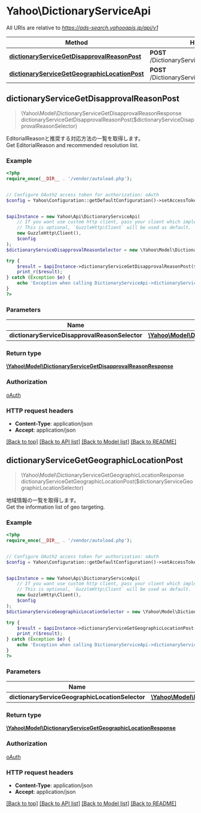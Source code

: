 # Yahoo\DictionaryServiceApi

All URIs are relative to *https://ads-search.yahooapis.jp/api/v1*

Method | HTTP request | Description
------------- | ------------- | -------------
[**dictionaryServiceGetDisapprovalReasonPost**](DictionaryServiceApi.md#dictionaryServiceGetDisapprovalReasonPost) | **POST** /DictionaryService/getDisapprovalReason | 
[**dictionaryServiceGetGeographicLocationPost**](DictionaryServiceApi.md#dictionaryServiceGetGeographicLocationPost) | **POST** /DictionaryService/getGeographicLocation | 



## dictionaryServiceGetDisapprovalReasonPost

> \Yahoo\Model\DictionaryServiceGetDisapprovalReasonResponse dictionaryServiceGetDisapprovalReasonPost($dictionaryServiceDisapprovalReasonSelector)



<div lang=\"ja\">EditorialReasonと推奨する対応方法の一覧を取得します。</div> <div lang=\"en\">Get EditorialReason and recommended resolution list.</div>

### Example

```php
<?php
require_once(__DIR__ . '/vendor/autoload.php');


// Configure OAuth2 access token for authorization: oAuth
$config = Yahoo\Configuration::getDefaultConfiguration()->setAccessToken('YOUR_ACCESS_TOKEN');


$apiInstance = new Yahoo\Api\DictionaryServiceApi(
    // If you want use custom http client, pass your client which implements `GuzzleHttp\ClientInterface`.
    // This is optional, `GuzzleHttp\Client` will be used as default.
    new GuzzleHttp\Client(),
    $config
);
$dictionaryServiceDisapprovalReasonSelector = new \Yahoo\Model\DictionaryServiceDisapprovalReasonSelector(); // \Yahoo\Model\DictionaryServiceDisapprovalReasonSelector | 

try {
    $result = $apiInstance->dictionaryServiceGetDisapprovalReasonPost($dictionaryServiceDisapprovalReasonSelector);
    print_r($result);
} catch (Exception $e) {
    echo 'Exception when calling DictionaryServiceApi->dictionaryServiceGetDisapprovalReasonPost: ', $e->getMessage(), PHP_EOL;
}
?>
```

### Parameters


Name | Type | Description  | Notes
------------- | ------------- | ------------- | -------------
 **dictionaryServiceDisapprovalReasonSelector** | [**\Yahoo\Model\DictionaryServiceDisapprovalReasonSelector**](../Model/DictionaryServiceDisapprovalReasonSelector.md)|  | [optional]

### Return type

[**\Yahoo\Model\DictionaryServiceGetDisapprovalReasonResponse**](../Model/DictionaryServiceGetDisapprovalReasonResponse.md)

### Authorization

[oAuth](../../README.md#oAuth)

### HTTP request headers

- **Content-Type**: application/json
- **Accept**: application/json

[[Back to top]](#) [[Back to API list]](../../README.md#documentation-for-api-endpoints)
[[Back to Model list]](../../README.md#documentation-for-models)
[[Back to README]](../../README.md)


## dictionaryServiceGetGeographicLocationPost

> \Yahoo\Model\DictionaryServiceGetGeographicLocationResponse dictionaryServiceGetGeographicLocationPost($dictionaryServiceGeographicLocationSelector)



<div lang=\"ja\">地域情報の一覧を取得します。</div><div lang=\"en\">Get the information list of geo targeting.</div>

### Example

```php
<?php
require_once(__DIR__ . '/vendor/autoload.php');


// Configure OAuth2 access token for authorization: oAuth
$config = Yahoo\Configuration::getDefaultConfiguration()->setAccessToken('YOUR_ACCESS_TOKEN');


$apiInstance = new Yahoo\Api\DictionaryServiceApi(
    // If you want use custom http client, pass your client which implements `GuzzleHttp\ClientInterface`.
    // This is optional, `GuzzleHttp\Client` will be used as default.
    new GuzzleHttp\Client(),
    $config
);
$dictionaryServiceGeographicLocationSelector = new \Yahoo\Model\DictionaryServiceGeographicLocationSelector(); // \Yahoo\Model\DictionaryServiceGeographicLocationSelector | 

try {
    $result = $apiInstance->dictionaryServiceGetGeographicLocationPost($dictionaryServiceGeographicLocationSelector);
    print_r($result);
} catch (Exception $e) {
    echo 'Exception when calling DictionaryServiceApi->dictionaryServiceGetGeographicLocationPost: ', $e->getMessage(), PHP_EOL;
}
?>
```

### Parameters


Name | Type | Description  | Notes
------------- | ------------- | ------------- | -------------
 **dictionaryServiceGeographicLocationSelector** | [**\Yahoo\Model\DictionaryServiceGeographicLocationSelector**](../Model/DictionaryServiceGeographicLocationSelector.md)|  | [optional]

### Return type

[**\Yahoo\Model\DictionaryServiceGetGeographicLocationResponse**](../Model/DictionaryServiceGetGeographicLocationResponse.md)

### Authorization

[oAuth](../../README.md#oAuth)

### HTTP request headers

- **Content-Type**: application/json
- **Accept**: application/json

[[Back to top]](#) [[Back to API list]](../../README.md#documentation-for-api-endpoints)
[[Back to Model list]](../../README.md#documentation-for-models)
[[Back to README]](../../README.md)

